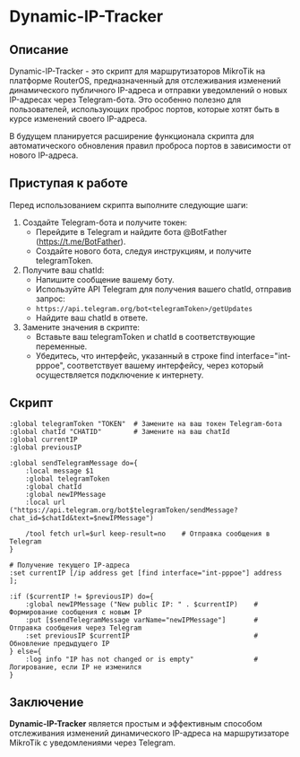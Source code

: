 # Dynamic-IP-Tracker

## Описание
Dynamic-IP-Tracker - это скрипт для маршрутизаторов MikroTik на платформе RouterOS, предназначенный для отслеживания изменений динамического публичного IP-адреса и отправки уведомлений о новых IP-адресах через Telegram-бота. Это особенно полезно для пользователей, использующих проброс портов, которые хотят быть в курсе изменений своего IP-адреса.

В будущем планируется расширение функционала скрипта для автоматического обновления правил проброса портов в зависимости от нового IP-адреса.

## Приступая к работе

Перед использованием скрипта выполните следующие шаги:

1. Создайте Telegram-бота и получите токен:
    - Перейдите в Telegram и найдите бота @BotFather (https://t.me/BotFather).
    - Создайте нового бота, следуя инструкциям, и получите telegramToken.
2. Получите ваш chatId:
    - Напишите сообщение вашему боту.
    - Используйте API Telegram для получения вашего chatId, отправив запрос:
    - ```https://api.telegram.org/bot<telegramToken>/getUpdates```
    - Найдите ваш chatId в ответе.
3. Замените значения в скрипте:
    - Вставьте ваш telegramToken и chatId в соответствующие переменные.
    - Убедитесь, что интерфейс, указанный в строке find interface="int-pppoe", соответствует вашему интерфейсу, через который осуществляется подключение к интернету.
  
## Скрипт

```
:global telegramToken "TOKEN"  # Замените на ваш токен Telegram-бота
:global chatId "CHATID"        # Замените на ваш chatId
:global currentIP
:global previousIP

:global sendTelegramMessage do={
    :local message $1  
    :global telegramToken
    :global chatId
    :global newIPMessage  
    :local url ("https://api.telegram.org/bot$telegramToken/sendMessage?chat_id=$chatId&text=$newIPMessage")

    /tool fetch url=$url keep-result=no    # Отправка сообщения в Telegram
}

# Получение текущего IP-адреса
:set currentIP [/ip address get [find interface="int-pppoe"] address ];

:if ($currentIP != $previousIP) do={
    :global newIPMessage ("New public IP: " . $currentIP)    # Формирование сообщения с новым IP
    :put [$sendTelegramMessage varName="newIPMessage"]       # Отправка сообщения через Telegram
    :set previousIP $currentIP                               # Обновление предыдущего IP
} else={
    :log info "IP has not changed or is empty"               # Логирование, если IP не изменился
}
```

## Заключение
**Dynamic-IP-Tracker** является простым и эффективным способом отслеживания изменений динамического IP-адреса на маршрутизаторе MikroTik с уведомлениями через Telegram.
